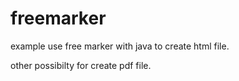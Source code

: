 # freemarker

example use free marker with java to create html file.

other possibilty for create pdf file.
